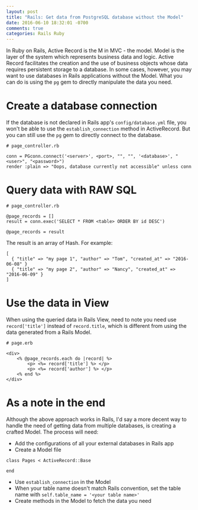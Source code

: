 ```yaml
---
layout: post
title: "Rails: Get data from PostgreSQL database without the Model"
date: 2016-06-10 18:32:01 -0700
comments: true
categories: Rails Ruby
---
```


In Ruby on Rails, Active Record is the M in MVC - the model. Model is the layer of the system which represents business data and logic. Active Record facilitates the creation and the use of business objects whose data requires persistent storage to a database. In some cases, however, you may want to use databases in Rails applications without the Model. What you can do is using the ```pg``` gem to directly manipulate the data you need.

# Create a database connection

If the database is not declared in Rails app's ```config/database.yml``` file, you won't be able to use the ```establish_connection``` method in ActiveRecord. But you can still use the ```pg``` gem to directly connect to the database.

<!--more--> 

```
# page_controller.rb

conn = PGconn.connect('<server>', <port>, "", "", '<database>', "<user>", "<password>")
render :plain => "Oops, database currently not accessible" unless conn

```

# Query data with RAW SQL

```
# page_controller.rb

@page_records = []
result = conn.exec('SELECT * FROM <table> ORDER BY id DESC')

@page_records = result

```

The result is an array of Hash. For example:

```
[
  { "title" => "my page 1", "author" => "Tom", "created_at" => "2016-06-08" }
  { "title" => "my page 2", "author" => "Nancy", "created_at" => "2016-06-09" }
]
```

# Use the data in View

When using the queried data in Rails View, need to note you need use ```record['title']``` instead of ```record.title```, which is different from using the data generated from a Rails Model.

```
# page.erb

<div>
    <% @page_records.each do |record| %>
        <p> <%= record['title'] %> </p>
        <p> <%= record['author'] %> </p>
    <% end %>
</div>
```

# As a note in the end

Although the above approach works in Rails, I'd say a more decent way to handle the need of getting data from multiple databases, is creating a crafted Model. The process will need:

- Add the configurations of all your external databases in Rails app
- Create a Model file

```
class Pages < ActiveRecord::Base

end
```
- Use ```establish_connection``` in the Model
- When your table name doesn't match Rails convention, set the table name with ```self.table_name = '<your table name>'```
- Create methods in the Model to fetch the data you need

